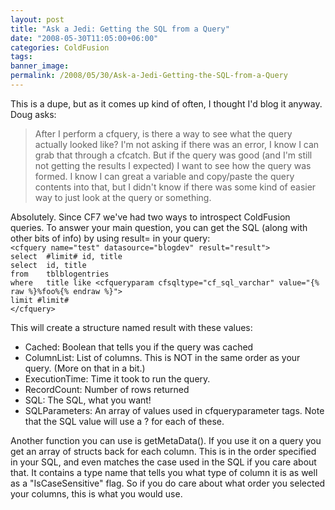 ```yaml
---
layout: post
title: "Ask a Jedi: Getting the SQL from a Query"
date: "2008-05-30T11:05:00+06:00"
categories: ColdFusion 
tags: 
banner_image: 
permalink: /2008/05/30/Ask-a-Jedi-Getting-the-SQL-from-a-Query
---
```


This is a dupe, but as it comes up kind of often, I thought I'd blog it anyway. Doug asks:

<blockquote>
<p>
After I perform a cfquery, is there a way to see what the query actually looked like? I'm not asking if there was an
error, I know I can grab that through a cfcatch. But if the query was good (and I'm still not getting the results I expected) I want to see how the query was formed. I know I can great a variable and copy/paste the query contents into
that, but I didn't know if there was some kind of easier way to just look at the query or something.
</p>
</blockquote>
<!--more-->
Absolutely. Since CF7 we've had two ways to introspect ColdFusion queries. To answer your main question, you can get the SQL (along with other bits of info) by using result= in your query:

<code>
&lt;cfquery name="test" datasource="blogdev" result="result"&gt;
select	#limit# id, title
select	id, title
from	tblblogentries
where	title like &lt;cfqueryparam cfsqltype="cf_sql_varchar" value="{% raw %}%foo%{% endraw %}"&gt;
limit #limit#
&lt;/cfquery&gt;
</code>

This will create a structure named result with these values:

<ul>
<li>Cached: Boolean that tells you if the query was cached
<li>ColumnList: List of columns. This is NOT in the same order as your query. (More on that in a bit.)
<li>ExecutionTime: Time it took to run the query.
<li>RecordCount: Number of rows returned
<li>SQL: The SQL, what you want!
<li>SQLParameters: An array of values used in cfqueryparameter tags. Note that the SQL value will use a ? for each of these.
</ul>

Another function you can use is getMetaData(). If you use it on a query you get an array of structs back for each column. This is in the order specified in your SQL, and even matches the case used in the SQL if you care about that. It contains a type name that tells you what type of column it is as well as a "IsCaseSensitive" flag. So if you do care about what order you selected your columns, this is what you would use.